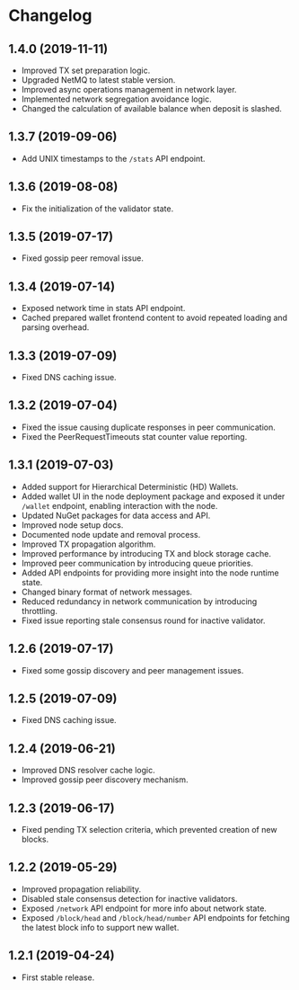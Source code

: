 # Changelog


## 1.4.0 (2019-11-11)

- Improved TX set preparation logic.
- Upgraded NetMQ to latest stable version.
- Improved async operations management in network layer.
- Implemented network segregation avoidance logic.
- Changed the calculation of available balance when deposit is slashed.


## 1.3.7 (2019-09-06)

- Add UNIX timestamps to the `/stats` API endpoint.


## 1.3.6 (2019-08-08)

- Fix the initialization of the validator state.


## 1.3.5 (2019-07-17)

- Fixed gossip peer removal issue.


## 1.3.4 (2019-07-14)

- Exposed network time in stats API endpoint.
- Cached prepared wallet frontend content to avoid repeated loading and parsing overhead.


## 1.3.3 (2019-07-09)

- Fixed DNS caching issue.


## 1.3.2 (2019-07-04)

- Fixed the issue causing duplicate responses in peer communication.
- Fixed the PeerRequestTimeouts stat counter value reporting.


## 1.3.1 (2019-07-03)

- Added support for Hierarchical Deterministic (HD) Wallets.
- Added wallet UI in the node deployment package and exposed it under `/wallet` endpoint, enabling interaction with the node.
- Updated NuGet packages for data access and API.
- Improved node setup docs.
- Documented node update and removal process.
- Improved TX propagation algorithm.
- Improved performance by introducing TX and block storage cache.
- Improved peer communication by introducing queue priorities.
- Added API endpoints for providing more insight into the node runtime state.
- Changed binary format of network messages.
- Reduced redundancy in network communication by introducing throttling.
- Fixed issue reporting stale consensus round for inactive validator.


## 1.2.6 (2019-07-17)

- Fixed some gossip discovery and peer management issues.


## 1.2.5 (2019-07-09)

- Fixed DNS caching issue.


## 1.2.4 (2019-06-21)

- Improved DNS resolver cache logic.
- Improved gossip peer discovery mechanism.


## 1.2.3 (2019-06-17)

- Fixed pending TX selection criteria, which prevented creation of new blocks.


## 1.2.2 (2019-05-29)

- Improved propagation reliability.
- Disabled stale consensus detection for inactive validators.
- Exposed `/network` API endpoint for more info about network state.
- Exposed `/block/head` and `/block/head/number` API endpoints for fetching the latest block info to support new wallet.


## 1.2.1 (2019-04-24)

- First stable release.
